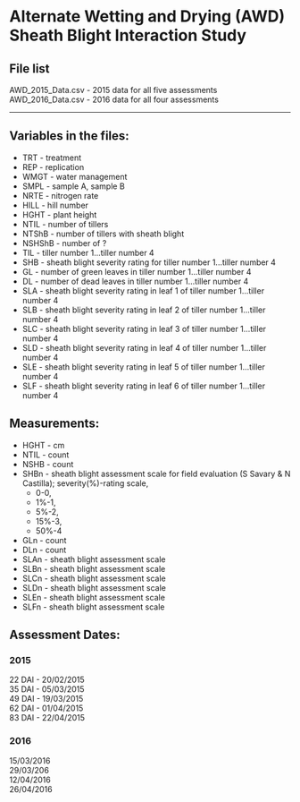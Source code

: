 # Alternate Wetting and Drying (AWD) Sheath Blight Interaction Study

## File list

AWD_2015_Data.csv - 2015 data for all five assessments  
AWD_2016_Data.csv - 2016 data for all four assessments  

******

## Variables in the files:
  * TRT - treatment  
  * REP - replication  
  * WMGT - water management  
  * SMPL - sample A, sample B  
  * NRTE - nitrogen rate  
  * HILL - hill number  
  * HGHT - plant height  
  * NTIL - number of tillers  
  * NTShB - number of tillers with sheath blight  
  * NSHShB - number of ?
  * TIL - tiller number 1...tiller number 4  
  * SHB - sheath blight severity rating for tiller number 1...tiller number 4  
  * GL - number of green leaves in tiller number 1...tiller number 4  
  * DL - number of dead leaves in tiller number 1...tiller number 4  
  * SLA - sheath blight severity rating in leaf 1 of tiller number 1...tiller number 4  
  * SLB - sheath blight severity rating in leaf 2 of tiller number 1...tiller number 4  
  * SLC - sheath blight severity rating in leaf 3 of tiller number 1...tiller number 4  
  * SLD - sheath blight severity rating in leaf 4 of tiller number 1...tiller number 4  
  * SLE - sheath blight severity rating in leaf 5 of tiller number 1...tiller number 4  
  * SLF - sheath blight severity rating in leaf 6 of tiller number 1...tiller number 4  

## Measurements:

  * HGHT - cm  
  * NTIL - count  
  * NSHB - count  
  * SHBn - sheath blight assessment scale for field evaluation (S Savary & N Castilla); severity(%)-rating scale,  
      * 0-0,  
      * 1%-1,  
      * 5%-2,  
      * 15%-3,  
      * 50%-4  
  * GLn  - count  
  * DLn  - count  
  * SLAn - sheath blight assessment scale  
  * SLBn - sheath blight assessment scale  
  * SLCn - sheath blight assessment scale  
  * SLDn - sheath blight assessment scale  
  * SLEn - sheath blight assessment scale  
  * SLFn - sheath blight assessment scale  
  

## Assessment Dates:
### 2015
22 DAI - 20/02/2015  
35 DAI - 05/03/2015  
49 DAI - 19/03/2015  
62 DAI - 01/04/2015  
83 DAI - 22/04/2015  


### 2016
15/03/2016  
29/03/206  
12/04/2016  
26/04/2016  

